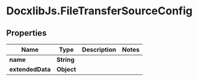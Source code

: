 # DocxlibJs.FileTransferSourceConfig

## Properties

Name | Type | Description | Notes
------------ | ------------- | ------------- | -------------
**name** | **String** |  | 
**extendedData** | **Object** |  | 


